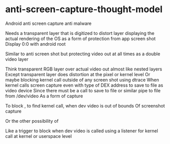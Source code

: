 # anti-screen-capture-thought-model
Android anti screen capture anti malware

Needs a transparent layer that is digitized to distort layer displaying the actual rendering of the OS as a form of protection from app screen shot
Display 0:0 with android root

Similar to anti screen shot but protecting video out at all times as a double video layer


Think transparent RGB layer over actual video out almost like nested layers
Except transparent layer does distortion at the pixel or kernel level
Or maybe blocking kernel call outside of any screen shot using dtrace
When kernel calls screen capture even with type of DEX address to save to file as video device
Since there must be a call to save to file or similar pipe to file from /dev/video
As a form of capture 

To block , to find kernel call, when dev video is out of bounds
Of screenshot capture


Or the other possibility of 

Like a trigger to block when dev video is called using a listener for kernel call at kernel or userspace level
